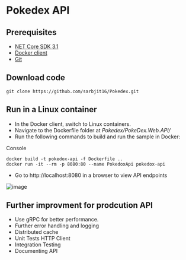 # Pokedex API


## Prerequisites
  
- [NET Core SDK 3.1](https://dotnet.microsoft.com/download)
- [Docker client](https://www.docker.com/products/docker-desktop)
- [Git](https://git-scm.com/download)

## Download code

```
git clone https://github.com/sarbjit16/Pokedex.git
```

## Run in a Linux container

- In the Docker client, switch to Linux containers.
- Navigate to the Dockerfile folder at *Pokedex/PokeDex.Web.API/*
- Run the following commands to build and run the sample in Docker:

Console
```
docker build -t pokedox-api -f Dockerfile ..
docker run -it --rm -p 8080:80 --name PokedoxApi pokedox-api
```

- Go to http://localhost:8080 in a browser to view API endpoints

![image](https://user-images.githubusercontent.com/41857451/122128318-6bf47d80-ce2c-11eb-931f-a4f874a19102.png)


## Further improvment for prodcution API
- Use gRPC for better performance.
- Further error handling and logging
- Distributed cache
- Unit Tests HTTP Client
- Integration Testing
- Documenting API
